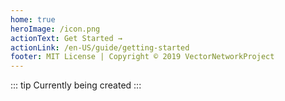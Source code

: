 ```yaml
---
home: true
heroImage: /icon.png
actionText: Get Started →
actionLink: /en-US/guide/getting-started
footer: MIT License | Copyright © 2019 VectorNetworkProject
---
```


::: tip
Currently being created
:::